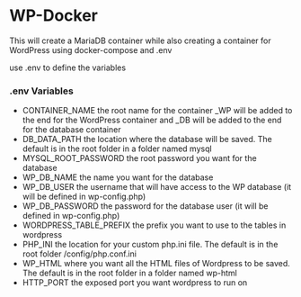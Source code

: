 # WP-Docker
This will create a MariaDB container while also creating a container for WordPress using docker-compose and .env

use .env to define the variables
### .env Variables
- CONTAINER_NAME the root name for the container _WP will be added to the end for the WordPress container and _DB will be added to the end for the database container
- DB_DATA_PATH the location where the database will be saved. The default is in the root folder in a folder named mysql
- MYSQL_ROOT_PASSWORD the root password you want for the database
- WP_DB_NAME the name you want for the database
- WP_DB_USER the username that will have access to the WP database (it will be defined in wp-config.php)
- WP_DB_PASSWORD the password for the database user (it will be defined in wp-config.php)
- WORDPRESS_TABLE_PREFIX the prefix you want to use to the tables in wordpress
- PHP_INI the location for your custom php.ini file. The default is in the root folder /config/php.conf.ini
- WP_HTML where you want all the HTML files of Wordpress to be saved. The default is in the root folder in a folder named wp-html
- HTTP_PORT the exposed port you want wordpress to run on
